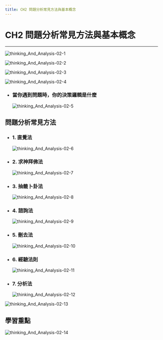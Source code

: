 ```yaml
---
title: CH2 問題分析常見方法與基本概念
---
```


# CH2 問題分析常見方法與基本概念
---

![thinking_And_Analysis-02-1](/docFubon/thinking_And_Analysis/thinking_And_Analysis-2-01.png)

![thinking_And_Analysis-02-2](/docFubon/thinking_And_Analysis/thinking_And_Analysis-2-02.png)

![thinking_And_Analysis-02-3](/docFubon/thinking_And_Analysis/thinking_And_Analysis-2-03.png)

![thinking_And_Analysis-02-4](/docFubon/thinking_And_Analysis/thinking_And_Analysis-2-04.png)

  - ### 當你遇到問題時，你的決策邏輯是什麼
    ![thinking_And_Analysis-02-5](/docFubon/thinking_And_Analysis/thinking_And_Analysis-2-05.png)

## 問題分析常見方法
  - ### 1. 直覺法
    ![thinking_And_Analysis-02-6](/docFubon/thinking_And_Analysis/thinking_And_Analysis-2-06.png)

  - ### 2. 求神拜佛法
    ![thinking_And_Analysis-02-7](/docFubon/thinking_And_Analysis/thinking_And_Analysis-2-07.png)

  - ### 3. 抽籤卜卦法
    ![thinking_And_Analysis-02-8](/docFubon/thinking_And_Analysis/thinking_And_Analysis-2-08.png)

  - ### 4. 諮詢法
    ![thinking_And_Analysis-02-9](/docFubon/thinking_And_Analysis/thinking_And_Analysis-2-09.png)

  - ### 5. 刪去法
    ![thinking_And_Analysis-02-10](/docFubon/thinking_And_Analysis/thinking_And_Analysis-2-10.png)

  - ### 6. 經驗法則
    ![thinking_And_Analysis-02-11](/docFubon/thinking_And_Analysis/thinking_And_Analysis-2-11.png)

  - ### 7. 分析法
    ![thinking_And_Analysis-02-12](/docFubon/thinking_And_Analysis/thinking_And_Analysis-2-12.png)

  ![thinking_And_Analysis-02-13](/docFubon/thinking_And_Analysis/thinking_And_Analysis-2-13.png)

## 學習重點
  ![thinking_And_Analysis-02-14](/docFubon/thinking_And_Analysis/thinking_And_Analysis-2-14.png)